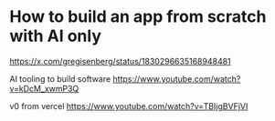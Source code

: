 # How to build an app from scratch with AI only

https://x.com/gregisenberg/status/1830296635168948481


AI tooling to build software
https://www.youtube.com/watch?v=kDcM_xwmP3Q



v0 from vercel
https://www.youtube.com/watch?v=TBIjgBVFjVI
